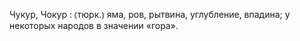 ---
---

Чукур, Чокур
: ⦅тюрк.⦆ яма, ров, рытвина, углубление, впадина; у некоторых народов в значении «гора».

